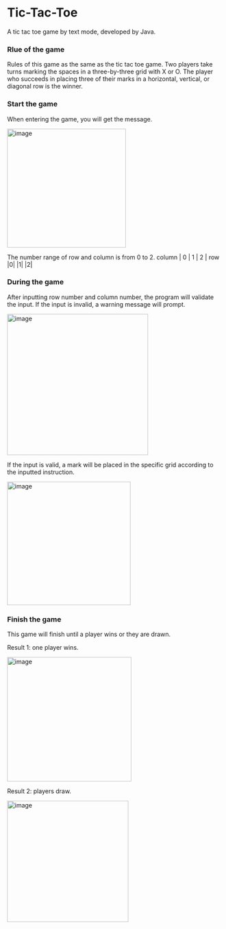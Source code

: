 # Tic-Tac-Toe
A tic tac toe game by text mode, developed by Java.

### Rlue of the game
Rules of this game as the same as the tic tac toe game. Two players take turns marking the spaces in a three-by-three grid with X or O. 
The player who succeeds in placing three of their marks in a horizontal, vertical, or diagonal row is the winner. 

### Start the game
When entering the game, you will get the message.

<img width="277" alt="image" src="https://github.com/wind0124003/Tic-Tac-Toe/assets/59653164/276a7fae-ec7c-4d51-bf07-2aa5f6c75f1d">

The number range of row and column is from 0 to 2.
column | 0 | 1 | 2 |
row |0|
    |1|
    |2|

### During the game
After inputting row number and column number, the program will validate the input. If the input is invalid, a warning message will prompt.

<img width="329" alt="image" src="https://github.com/wind0124003/Tic-Tac-Toe/assets/59653164/4ec8b793-c2c4-497b-9a79-70919a2e24d8">

If the input is valid, a mark will be placed in the specific grid according to the inputted instruction.

<img width="288" alt="image" src="https://github.com/wind0124003/Tic-Tac-Toe/assets/59653164/881de298-75a9-4727-a4d8-931c4f62aea4">

### Finish the game
This game will finish until a player wins or they are drawn.

Result 1: one player wins.

<img width="290" alt="image" src="https://github.com/wind0124003/Tic-Tac-Toe/assets/59653164/05f8cbc0-1ac0-4d72-98e2-d65e1a586d9e">

Result 2: players draw. 

<img width="283" alt="image" src="https://github.com/wind0124003/Tic-Tac-Toe/assets/59653164/cfccc1f8-aa4c-4ab0-877f-2a11504ecc41">



